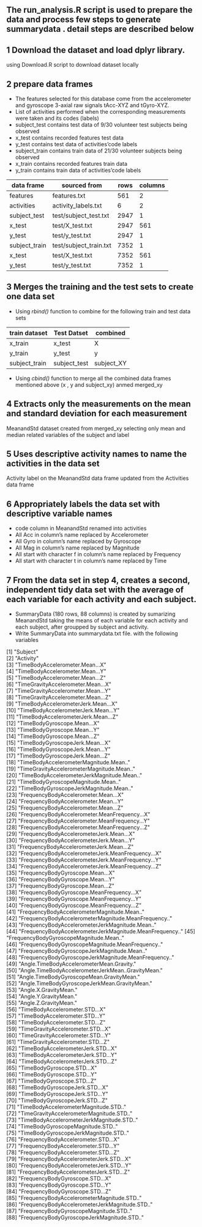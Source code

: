 The run\_analysis.R script is used to prepare the data and process few steps to generate summarydata . detail steps are described below
---------------------------------------------------------------------------------------------------------------------------------------

1  Download the dataset and load dplyr library.
-----------------------------------------------
using Download.R script to download dataset locally


2 prepare data frames
----------------------

-   The features selected for this database come from the accelerometer
    and gyroscope 3-axial raw signals tAcc-XYZ and tGyro-XYZ.
-   List of activities performed when the corresponding measurements
    were taken and its codes (labels)
-   subject\_test contains test data of 9/30 volunteer test subjects
    being observed
-   x\_test contains recorded features test data
-   y\_test contains test data of activities’code labels
-   subject\_train contains train data of 21/30 volunteer subjects being
    observed
-   x\_train contains recorded features train data
-   y\_train contains train data of activities’code labels

| data frame     | sourced from            | rows | columns |
|----------------|-------------------------|------|---------|
| features       | features.txt            | 561  | 2       |
| activities     | activity\_labels.txt    | 6    | 2       |
| subject\_test  | test/subject\_test.txt  | 2947 | 1       |
| x\_test        | test/X\_test.txt        | 2947 | 561     |
| y\_test        | test/y\_test.txt        | 2947 | 1       |
| subject\_train | test/subject\_train.txt | 7352 | 1       |
| x\_test        | test/X\_test.txt        | 7352 | 561     |
| y\_test        | test/y\_test.txt        | 7352 | 1       |

3 Merges the training and the test sets to create one data set
---------------------------------------------------------------

-   Using *rbind()* function to combine for the following train and test
    data sets

| train dataset  | Test Datset   | combined    |
|----------------|---------------|-------------|
| x\_train       | x\_test       | X           |
| y\_train       | y\_test       | y           |
| subject\_train | subject\_test | subject\_XY |

-   Using *cbind()* function to merge all the combined data frames
    mentioned above (x , y and subject\_xy) anmed merged\_xy

4 Extracts only the measurements on the mean and standard deviation for each measurement
----------------------------------------------------------------------------------------

MeanandStd dataset created from merged\_xy selecting only mean and
median related variables of the subject and label

5 Uses descriptive activity names to name the activities in the data set
------------------------------------------------------------------------

Activity label on the MeanandStd data frame updated from the Activities
data frame

6 Appropriately labels the data set with descriptive variable names
-------------------------------------------------------------------

-   code column in MeanandStd renamed into activities
-   All Acc in column’s name replaced by Accelerometer
-   All Gyro in column’s name replaced by Gyroscope
-   All Mag in column’s name replaced by Magnitude
-   All start with character f in column’s name replaced by Frequency
-   All start with character t in column’s name replaced by Time

7 From the data set in step 4, creates a second, independent tidy data set with the average of each variable for each activity and each subject.
------------------------------------------------------------------------------------------------------------------------------------------------

-   SummaryData (180 rows, 88 columns) is created by sumarizing
    MeanandStd taking the means of each variable for each activity and
    each subject, after groupped by subject and activity.
-   Write SummaryData into summarydata.txt file. with the following variables

 [1] "Subject"                                                
 [2] "Activity"                                               
 [3] "TimeBodyAccelerometer.Mean...X"                         
 [4] "TimeBodyAccelerometer.Mean...Y"                         
 [5] "TimeBodyAccelerometer.Mean...Z"                         
 [6] "TimeGravityAccelerometer.Mean...X"                      
 [7] "TimeGravityAccelerometer.Mean...Y"                      
 [8] "TimeGravityAccelerometer.Mean...Z"                      
 [9] "TimeBodyAccelerometerJerk.Mean...X"                     
[10] "TimeBodyAccelerometerJerk.Mean...Y"                     
[11] "TimeBodyAccelerometerJerk.Mean...Z"                     
[12] "TimeBodyGyroscope.Mean...X"                             
[13] "TimeBodyGyroscope.Mean...Y"                             
[14] "TimeBodyGyroscope.Mean...Z"                             
[15] "TimeBodyGyroscopeJerk.Mean...X"                         
[16] "TimeBodyGyroscopeJerk.Mean...Y"                         
[17] "TimeBodyGyroscopeJerk.Mean...Z"                         
[18] "TimeBodyAccelerometerMagnitude.Mean.."                  
[19] "TimeGravityAccelerometerMagnitude.Mean.."               
[20] "TimeBodyAccelerometerJerkMagnitude.Mean.."              
[21] "TimeBodyGyroscopeMagnitude.Mean.."                      
[22] "TimeBodyGyroscopeJerkMagnitude.Mean.."                  
[23] "FrequencyBodyAccelerometer.Mean...X"                    
[24] "FrequencyBodyAccelerometer.Mean...Y"                    
[25] "FrequencyBodyAccelerometer.Mean...Z"                    
[26] "FrequencyBodyAccelerometer.MeanFrequency...X"           
[27] "FrequencyBodyAccelerometer.MeanFrequency...Y"           
[28] "FrequencyBodyAccelerometer.MeanFrequency...Z"           
[29] "FrequencyBodyAccelerometerJerk.Mean...X"                
[30] "FrequencyBodyAccelerometerJerk.Mean...Y"                
[31] "FrequencyBodyAccelerometerJerk.Mean...Z"                
[32] "FrequencyBodyAccelerometerJerk.MeanFrequency...X"       
[33] "FrequencyBodyAccelerometerJerk.MeanFrequency...Y"       
[34] "FrequencyBodyAccelerometerJerk.MeanFrequency...Z"       
[35] "FrequencyBodyGyroscope.Mean...X"                        
[36] "FrequencyBodyGyroscope.Mean...Y"                        
[37] "FrequencyBodyGyroscope.Mean...Z"                        
[38] "FrequencyBodyGyroscope.MeanFrequency...X"               
[39] "FrequencyBodyGyroscope.MeanFrequency...Y"               
[40] "FrequencyBodyGyroscope.MeanFrequency...Z"               
[41] "FrequencyBodyAccelerometerMagnitude.Mean.."             
[42] "FrequencyBodyAccelerometerMagnitude.MeanFrequency.."    
[43] "FrequencyBodyAccelerometerJerkMagnitude.Mean.."         
[44] "FrequencyBodyAccelerometerJerkMagnitude.MeanFrequency.."
[45] "FrequencyBodyGyroscopeMagnitude.Mean.."                 
[46] "FrequencyBodyGyroscopeMagnitude.MeanFrequency.."        
[47] "FrequencyBodyGyroscopeJerkMagnitude.Mean.."             
[48] "FrequencyBodyGyroscopeJerkMagnitude.MeanFrequency.."    
[49] "Angle.TimeBodyAccelerometerMean.Gravity."               
[50] "Angle.TimeBodyAccelerometerJerkMean..GravityMean."      
[51] "Angle.TimeBodyGyroscopeMean.GravityMean."               
[52] "Angle.TimeBodyGyroscopeJerkMean.GravityMean."           
[53] "Angle.X.GravityMean."                                   
[54] "Angle.Y.GravityMean."                                   
[55] "Angle.Z.GravityMean."                                   
[56] "TimeBodyAccelerometer.STD...X"                          
[57] "TimeBodyAccelerometer.STD...Y"                          
[58] "TimeBodyAccelerometer.STD...Z"                          
[59] "TimeGravityAccelerometer.STD...X"                       
[60] "TimeGravityAccelerometer.STD...Y"                       
[61] "TimeGravityAccelerometer.STD...Z"                       
[62] "TimeBodyAccelerometerJerk.STD...X"                      
[63] "TimeBodyAccelerometerJerk.STD...Y"                      
[64] "TimeBodyAccelerometerJerk.STD...Z"                      
[65] "TimeBodyGyroscope.STD...X"                              
[66] "TimeBodyGyroscope.STD...Y"                              
[67] "TimeBodyGyroscope.STD...Z"                              
[68] "TimeBodyGyroscopeJerk.STD...X"                          
[69] "TimeBodyGyroscopeJerk.STD...Y"                          
[70] "TimeBodyGyroscopeJerk.STD...Z"                          
[71] "TimeBodyAccelerometerMagnitude.STD.."                   
[72] "TimeGravityAccelerometerMagnitude.STD.."                
[73] "TimeBodyAccelerometerJerkMagnitude.STD.."               
[74] "TimeBodyGyroscopeMagnitude.STD.."                       
[75] "TimeBodyGyroscopeJerkMagnitude.STD.."                   
[76] "FrequencyBodyAccelerometer.STD...X"                     
[77] "FrequencyBodyAccelerometer.STD...Y"                     
[78] "FrequencyBodyAccelerometer.STD...Z"                     
[79] "FrequencyBodyAccelerometerJerk.STD...X"                 
[80] "FrequencyBodyAccelerometerJerk.STD...Y"                 
[81] "FrequencyBodyAccelerometerJerk.STD...Z"                 
[82] "FrequencyBodyGyroscope.STD...X"                         
[83] "FrequencyBodyGyroscope.STD...Y"                         
[84] "FrequencyBodyGyroscope.STD...Z"                         
[85] "FrequencyBodyAccelerometerMagnitude.STD.."              
[86] "FrequencyBodyAccelerometerJerkMagnitude.STD.."          
[87] "FrequencyBodyGyroscopeMagnitude.STD.."                  
[88] "FrequencyBodyGyroscopeJerkMagnitude.STD.."  
